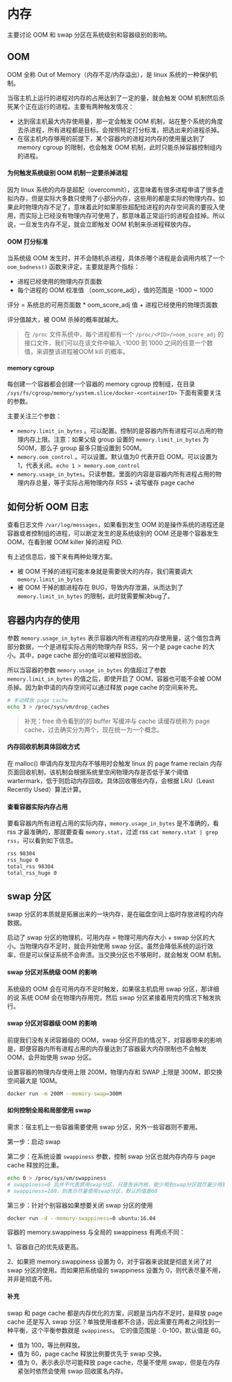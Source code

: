 # 内存

主要讨论 OOM 和 swap 分区在系统级别和容器级别的影响。



## OOM

OOM 全称 Out of Memory（内存不足/内存溢出），是 linux 系统的一种保护机制。

当宿主机上运行的进程对内存的占用达到了一定的量，就会触发 OOM 机制然后杀死某个正在运行的进程。主要有两种触发情况：

- 达到宿主机最大内存使用量，那一定会触发 OOM 机制，站在整个系统的角度去杀进程，所有进程都是目标。会按照特定打分标准，把选出来的进程杀掉。
- 在宿主机内存够用的前提下，某个容器内的进程对内存的使用量达到了 memory cgroup 的限制，也会触发 OOM 机制，此时只能杀掉容器控制组内的进程。



#### 为何触发系统级别 OOM 机制一定要杀掉进程

因为 linux 系统的内存是超配（overcommit），这意味着有很多进程申请了很多虚拟内存，但是实际大多数只使用了小部分内存，这些用的都是实际的物理内存。如果此时物理内存不足了，意味着此时如果那些超配给进程的内存空间真的要投入使用，而实际上已经没有物理内存可使用了，那意味着正常运行的进程会挂掉。所以说，一旦发生内存不足，就会立即触发 OOM 机制来杀进程释放内存。

#### OOM 打分标准

当系统级 OOM 发生时，并不会随机杀进程，具体杀哪个进程是会调用内核了一个 `oom_badness()` 函数来评定，主要就是两个指标：

- 进程已经使用的物理内存页面数
- 每个进程的 OOM 校准值 （oom_score_adj），值的范围是 -1000 ~ 1000

评分 = 系统总的可用页面数 * oom_score_adj 值 + 进程已经使用的物理页面数

评分值越大，被 OOM 杀掉的概率就越大。

>在 `/proc` 文件系统中，每个进程都有一个 `/proc/<PID>/>oom_score_adj` 的接口文件，我们可以在该文件中输入 -1000 到 1000 之间的任意一个数值，来调整该进程被OOM kill 的概率。



#### memory cgroup

每创建一个容器都会创建一个容器的 memory cgroup 控制组，在目录 `/sys/fs/cgroup/memory/system.slice/docker-<containerID>` 下面有需要关注的参数。

主要关注三个参数：

- `memory.limit_in_bytes` 。可以配置。控制的是容器内所有进程可以占用的物理内存上限。注意：如果父级 group 设置的 `memory.limit_in_bytes` 为 500M，那么子 group 最多只能设置到 500M。
- `memory.oom_control` 。可以设置。默认值为0 代表开启 OOM。可以设置为 1，代表关闭。`echo 1 > memory.oom_control` 
- `memory.usage_in_bytes`。只读参数。里面的内容是容器内所有进程占用的物理内存总量，等于实际占用物理内存 RSS + 读写缓存 page cache



## 如何分析 OOM 日志

查看日志文件 `/var/log/messages`，如果看到发生 OOM 的是操作系统的进程还是 容器或者控制组的进程，可以断定发生的是系统级别的 OOM 还是哪个容器发生 OOM，在看到被 OOM killer 掉的进程 PID.

有上述信息后，接下来有两种处理方案。

- 被 OOM 干掉的进程可能本身就是需要很大的内存，我们需要调大 `memory.limit_in_bytes`
- 被 OOM 干掉的额进程存在 BUG，导致内存泄漏，从而达到了 `memory.limit_in_bytes` 的限制，此时就需要解决bug了。



## 容器内内存的使用

参数 `memory.usage_in_bytes` 表示容器内所有进程的内存使用量，这个值包含两部分数据，一个是进程实际占用的物理内存 RSS，另一个是 page cache 的大小。其中，page cache 部分的值可以被释放回收。

所以当容器的参数 `memory.usage_in_bytes` 的值超过了参数 `memory.limit_in_bytes` 的值之后，即使开启了 OOM，容器也可能不会被 OOM 杀掉。因为新申请的内存空间可以通过释放 page cache 的空间来补充。

~~~bash
# 手动释放 page cache
echo 3 > /proc/sys/vm/drop_caches
~~~

>补充：free 命令看到的的 buffer 写缓冲与 cache 读缓存统称为 page cache，过去确实分为两个，现在统一为一个概念。



#### 内存回收机制具体回收方式

在 malloc() 申请内存发现内存不够用时会触发 linux 的 page frame reclain 内存页面回收机制，该机制会根据系统里空闲物理内存是否低于某个阈值 wartermark，低于则启动内存回收。具体回收哪些内存，会根据 LRU（Least Recently Used）算法计算。



#### 查看容器实际内存占用

要看容器内所有进程占用的实际内存，`memory.usage_in_bytes` 是不准确的，看 rss 才最准确的，那就要查看 `memory.stat`，过滤 rss `cat memory.stat | grep rss`，可以看到如下信息。

~~~bash
rss 98304
rss_huge 0
total_rss 98304
total_rss_huge 0
~~~



## swap 分区

swap 分区的本质就是拓展出来的一块内存，是在磁盘空间上临时存放进程的内存数据。

启动了 swap 分区的物理机，可用内存 = 物理可用内存大小 + swap 分区的大小。当物理内存不足时，就会开始使用 swap 分区。虽然会降低系统的运行效率，但是可以保证系统不会奔溃。当交换分区也不够用时，就会触发 OOM 机制。



#### swap 分区对系统级 OOM 的影响

系统级的 OOM 会在可用内存不足时触发，如果宿主机启用 swap 分区，那详细的说
系统 OOM 会在物理内存用完，然后 swap 分区紧接着用完的情况下触发执行。

#### swap 分区对容器级 OOM 的影响

前提我们没有关闭容器级的 OOM，swap 分区开启的情况下，对容器带来的影响是，即便容器内所有进程占用的内存量达到了容器最大内存限制也不会触发 OOM，会开始使用 swap 分区。

设置容器的物理内存使用上限 200M，物理内存和 SWAP 上限是 300M，即交换空间最大是 100M。

~~~bash
docker run -m 200M --memory-swap=300M
~~~

#### 如何控制全局和局部使用 swap

需求：宿主机上一些容器需要使用 swap 分区，另外一些容器则不要用。

第一步：启动 swap

第二步：在系统设置 `swappiness` 参数，控制 swap 分区也就内存内存与 page cache 释放的比重。

~~~bash
echo 0 > /proc/sys/vm/swappiness  
# swappiness=0 后并不代表禁用swap分区，只是告诉内核，能少用到swap分区就尽量少用到
# swappiness=100，则表示尽量使用swap分区，默认的值是60
~~~

第三步：针对个别容器如果想要关闭 swap 分区的使用

~~~bash
docker run -d --memory-swappiness=0 ubuntu:16.04 
~~~

容器的 memory.swappiness 与全局的 swappiness 有两点不同：

1、容器自己的优先级更高。

2、如果把 memory.swappiness 设置为 0，对于容器来说就是彻底关闭了对 swap 分区的使用。而如果把系统级的 swappiness 设置为 0，则代表尽量不用，并非是彻底不用。



#### 补充

swap 和 page cache 都是内存优化的方案，问题是当内存不足时，是释放 page cache 还是写入 swap 分区？单独使用谁都不合适，因此需要在两者之间找到一种平衡，这个平衡参数就是 `swappiness`。 它的值范围是：0-100，默认值是 60。

- 值为 100，等比例释放。
- 值为 60，page cache 释放比例要优先于 swap 交换。
- 值为 0，表示表示尽可能释放 page cache，尽量不使用 swap，但是在内存紧张时依然会使用 swap 回收匿名内存。